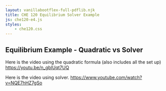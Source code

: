 ```yaml
---
layout: vanillabootflex-full-pdflib.njk
title: CHE 120 Equilibrium Solver Example
js: che120-e4.js
styles:
	- che120.css
---
```


## Equilibrium Example - Quadratic vs Solver

Here is the video using the quadratic formula (also includes all the set up)
https://youtu.be/n_gbIUqt7UQ

Here is the video using solver.
https://www.youtube.com/watch?v=NQE7hHZ7gSo 